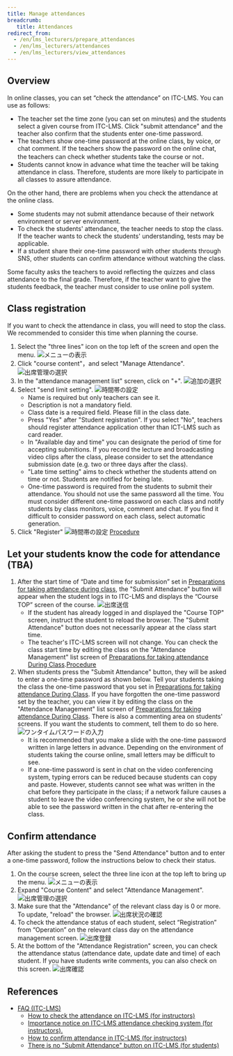 ```yaml
---
title: Manage attendances
breadcrumb:
   title: Attendances
redirect_from:
  - /en/lms_lecturers/prepare_attendances
  - /en/lms_lecturers/attendances
  - /en/lms_lecturers/view_attendances
---
```


## Overview

In online classes, you can set “check the attendance” on ITC-LMS. You can use as follows:

* The teacher set the time zone (you can set on minutes) and the students select a given course from ITC-LMS. Click "submit attendance"  and the teacher also confirm that the students enter one-time password.
* The teachers show one-time password at the online class, by voice, or chat comment. If the teachers show the password on the online chat, the teachers can check whether students take the course or not．
* Students cannot know in advance what time the teacher will be taking attendance in class. Therefore, students are more likely to participate in all classes to assure attendance.

On the other hand, there are problems when you check the attendance at the online class.

* Some students may not submit attendance because of their network environment or server environment.  
* To check the students' attendance, the teacher needs to stop the class. If the teacher wants to check the students' understanding, tests may be applicable.
* If a student share their one-time password with other students through SNS, other students can confirm attendance without watching the class.

Some faculty asks the teachers to avoid reflecting the quizzes and class attendance to the final grade. Therefore, if the teacher want to give the students feedback,  the teacher must consider to use online poll system.

## Class registration

If you want to check  the attendance in class, you will need to stop the class. We recommended to consider this time when planning the course.

1. Select the "three lines" icon on the top left of the screen and open the menu.
![メニューの表示](cs1.png)
2. Click "course content"，and select "Manage Attendance".
![出席管理の選択](pa1.png)
3. In the "attendance management list" screen, click on "+".
![追加の選択](pa2.png)
4. Select "send limit setting".
![時間帯の設定](pa3.png)
   * Name is required but only teachers can see it.
   * Description is not a mandatory field. 
   * Class date is a required field. Please fill in the class date.
   * Press "Yes" after "Student registration". If you select "No",  teachers should register attendance application other than ICT-LMS such as card reader.
   * In "Available day and time" you can designate the period of time for accepting submitions. If you record the lecture and broadcasting video clips after the class, please consider to set the attendance submission date (e.g. two or three days after the class).
   * "Late time setting" aims to check wthether the students attend on time or not. Students are notified for being late.
   * One-time password is required from the students to submit their attendance. You should not use the same password all the time. You must consider different one-time password on each class and notify students by class monitors, voice, comment and chat. If you find it difficult to consider password on each class,  select automatic generation.
5. Click "Register"
![時間帯の設定](pa4.png)
[Procedure](https://youtu.be/QHTF-pG886w)

## Let your students know the code for attendance (TBA)

1. After the start time of “Date and time for submission” set in <a href="prepare_attendances" target="">Preparations for taking attendance during class</a>, the "Submit Attendance" button will appear when the student logs in to ITC-LMS and displays the “Course TOP” screen of the course.
![出席送信](at1.png)
   * If the student has already logged in and displayed the "Course TOP" screen, instruct the student to reload the browser. The "Submit Attendance" button does not necessarily appear at the class start time.
   * The teacher's ITC-LMS screen will not change. You can check the class start time by editing the class on the "Attendance Management" list screen of <a href="prepare_attendances" target="">Preparations for taking attendance During Class</a>.[Procedure](https://youtu.be/uKfoTtTSuUU)
2. When students press the "Submit Attendance" button, they will be asked to enter a one-time password as shown below. Tell your students taking the class the one-time password that you set in <a href="prepare_attendances" target="">Preparations for taking attendance During Class</a>. If you have forgotten the one-time password set by the teacher, you can view it by editing the class on the "Attendance Management" list screen of <a href="prepare_attendances" target="">Preparations for taking attendance During Class</a>. There is also a commenting area on students' screens. If you want the students to comment, tell them to do so here.
![ワンタイムパスワードの入力](at2.png)
   * It is recommended that you make a slide with the one-time password written in large letters in advance. Depending on the environment of students taking the course online, small letters may be difficult to see.
   * If a one-time password is sent in chat on the video conferencing system, typing errors can be reduced because students can copy and paste. However, students cannot see what was written in the chat before they participate in the class; if a network failure causes a student to leave the video conferencing system, he or she will not be able to see the password written in the chat after re-entering the class.


## Confirm attendance

After asking the student to press the "Send Attendance" button and to enter a one-time password, follow the instructions below to check their status.

1. On the course screen, select the three line icon at the top left to bring up the menu.
![メニューの表示](cs1.png)
2. Expand "Course Content" and select "Attendance Management".
![出席管理の選択](pa1.png)
3. Make sure that the "Attendance" of the relevant class day is 0 or more. To update, "reload" the browser.
![出席状況の確認](va1.png)
4. To check the attendance status of each student, select “Registration” from “Operation” on the relevant class day on the attendance management screen.
![出席登録](va2.png)
5. At the bottom of the "Attendance Registration" screen, you can check the attendance status (attendance date, update date and time) of each student. If you have students write comments, you can also check on this screen.
![出席確認](va3.png)


## References
* <a href="https://www.ecc.u-tokyo.ac.jp/en/itc-lms/faq.html">FAQ (ITC-LMS)</a>
  * <a href="https://www.ecc.u-tokyo.ac.jp/en/announcement/2019/06/24_2983.html">How to check the attendance on ITC-LMS (for instructors)</a>
  * <a href="https://www.ecc.u-tokyo.ac.jp/en/announcement/2019/06/24_2964.html">Importance notice on ITC-LMS attendance checking system (for instructors).</a>
  * <a href="https://www.ecc.u-tokyo.ac.jp/en/announcement/2019/06/24_2983.html">How to confirm attendance in ITC-LMS (for instructors)</a>
  * <a href="https://www.ecc.u-tokyo.ac.jp/en/announcement/2019/06/24_2985.html">There is no "Submit Attendance" button on ITC-LMS (for students)</a>

